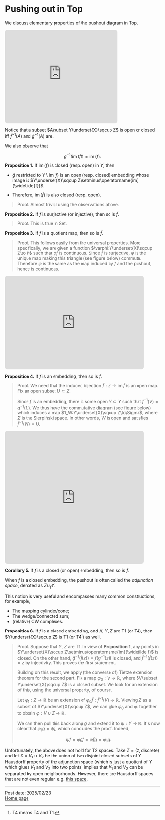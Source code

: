 # Pushing out in Top

We discuss elementary properties of the pushout diagram in $\mathsf{Top}$.

<!-- https://q.uiver.app/#q=WzAsNCxbMCwwLCJYIl0sWzEsMCwiWSJdLFswLDEsIloiXSxbMSwxLCJcXGZyYWN7WVxcc3FjdXAgWn17XFxsYW5nbGUgZih4KVxcc2ltIGcoeClcXHJhbmdsZX0iXSxbMCwxLCJmIl0sWzAsMiwiZyIsMl0sWzIsMywiXFx0aWxkZSBmIiwyXSxbMSwzLCJcXHRpbGRlIGciXV0= -->
<iframe class="quiver-embed" src="https://q.uiver.app/#q=WzAsNCxbMCwwLCJYIl0sWzEsMCwiWSJdLFswLDEsIloiXSxbMSwxLCJcXGZyYWN7WVxcc3FjdXAgWn17XFxsYW5nbGUgZih4KVxcc2ltIGcoeClcXHJhbmdsZX0iXSxbMCwxLCJmIl0sWzAsMiwiZyIsMl0sWzIsMywiXFx0aWxkZSBmIiwyXSxbMSwzLCJcXHRpbGRlIGciXV0=&embed" width="366" height="304" style="border-radius: 8px; border: none;"></iframe>

Notice that a subset $A\subset Y\underset{X}\sqcup Z$ is open or closed iff $\widetilde{f}^{-1}(A)$ and $\widetilde{g}^{-1}(A)$ are.

We also observe that

$$\widetilde{g}^{-1}(\operatorname{im}(\widetilde{f}))=\operatorname{im}(f).$$

**Proposition 1.** If $\operatorname{im}(f)$ is closed (resp. open) in $Y$, then 

- $\widetilde{g}$ restricted to $Y\setminus\operatorname{im}(f)$ is an open (resp. closed) embedding whose image is $Y\underset{X}\sqcup Z\setminus\operatorname{im}(\widetilde{f})$.

- Therefore, $\operatorname{im}(\widetilde{f})$ is also closed (resp. open).

> Proof. Almost trivial using the observations above.

**Proposition 2.** If $f$ is surjective (or injective), then so is $\widetilde f$. 

> Proof. This is true in $\mathsf{Set}$.

**Proposition 3.** If $f$ is a quotient map, then so is $\widetilde f$.

> Proof. This follows easily from the universal properties. More specifically, we are given a function $\varphi:Y\underset{X}\sqcup Z\to P$ such that $\varphi\widetilde f$ is continuous. Since $\widetilde f$ is surjective, $\varphi$ is the unique map making this triangle (see figure below) commute. Therefore $\varphi$ is the same as the map induced by $f$ and the pushout, hence is continuous.

<!-- https://q.uiver.app/#q=WzAsMyxbMCwwLCJaIl0sWzEsMCwiWVxcdW5kZXJzZXR7WH17XFxzcWN1cH1aIl0sWzIsMSwiUCJdLFswLDEsIlxcdGlsZGUgZiJdLFsxLDIsIiIsMSx7InN0eWxlIjp7ImJvZHkiOnsibmFtZSI6ImRhc2hlZCJ9fX1dLFswLDIsIlxcdmFycGhpXFx0aWxkZSBmIiwyXV0= -->
<iframe class="quiver-embed" src="https://q.uiver.app/#q=WzAsMyxbMCwwLCJaIl0sWzEsMCwiWVxcdW5kZXJzZXR7WH17XFxzcWN1cH1aIl0sWzIsMSwiUCJdLFswLDEsIlxcdGlsZGUgZiJdLFsxLDIsIiIsMSx7InN0eWxlIjp7ImJvZHkiOnsibmFtZSI6ImRhc2hlZCJ9fX1dLFswLDIsIlxcdmFycGhpXFx0aWxkZSBmIiwyXV0=&embed" width="452" height="304" style="border-radius: 8px; border: none;"></iframe>

**Proposition 4.** If $f$ is an embedding, then so is $\widetilde f$.

> Proof. We need that the induced bijection $\widetilde f:Z\to\operatorname{im}\widetilde f$ is an open map. Fix an open subset $U\subset Z$.
>
> Since $f$ is an embedding, there is some open $V\subset Y$ such that $f^{-1}(V)=g^{-1}(U)$. We thus have the commutative diagram (see figure below) which induces a map $1_W:Y\underset{X}\sqcup Z\to\Sigma$, where $\Sigma$ is the Sierpiński space. In other words, $W$ is open and satisfies $\widetilde f^{-1}(W)=U$.

<!-- https://q.uiver.app/#q=WzAsNSxbMCwxLCJaIl0sWzEsMSwiWVxcdW5kZXJzZXR7WH17XFxzcWN1cH1aIl0sWzIsMiwiXFxTaWdtYSJdLFswLDAsIlgiXSxbMSwwLCJZIl0sWzAsMSwiXFx0aWxkZSBmIl0sWzMsNCwiZiJdLFszLDAsImciLDJdLFs0LDEsIlxcdGlsZGUgZyIsMl0sWzAsMiwiMV9VIiwyXSxbNCwyLCIxX1YiXSxbMSwyLCIiLDEseyJzdHlsZSI6eyJib2R5Ijp7Im5hbWUiOiJkYXNoZWQifX19XV0= -->
<iframe class="quiver-embed" src="https://q.uiver.app/#q=WzAsNSxbMCwxLCJaIl0sWzEsMSwiWVxcdW5kZXJzZXR7WH17XFxzcWN1cH1aIl0sWzIsMiwiXFxTaWdtYSJdLFswLDAsIlgiXSxbMSwwLCJZIl0sWzAsMSwiXFx0aWxkZSBmIl0sWzMsNCwiZiJdLFszLDAsImciLDJdLFs0LDEsIlxcdGlsZGUgZyIsMl0sWzAsMiwiMV9VIiwyXSxbNCwyLCIxX1YiXSxbMSwyLCIiLDEseyJzdHlsZSI6eyJib2R5Ijp7Im5hbWUiOiJkYXNoZWQifX19XV0=&embed" width="452" height="432" style="border-radius: 8px; border: none;"></iframe>

**Corollary 5.** If $f$ is a closed (or open) embedding, then so is $\tilde f$. 

When $f$ is a closed embedding, the pushout is often called the *adjunction space*, denoted as $Z\cup_fY$.

This notion is very useful and encompasses many common constructions, for example,

- The mapping cylinder/cone;
- The wedge/connected sum;
- (relative) CW complexes.

**Proposition 6.** If $f$ is a closed embedding, and $X$, $Y$, $Z$ are T1 (or T4), then $Y\underset{X}\sqcup Z$ is T1 (or T4[^1]) as well.

[^1]: T4 means T4 and T1.

> Proof. Suppose that $Y$, $Z$ are T1. In view of **Proposition 1**, any points in $Y\underset{X}\sqcup Z\setminus\operatorname{im}(\widetilde f)$ is closed. On the other hand, $\widetilde{g}^{-1}(\widetilde{f}(z))=f(g^{-1}(z))$ is closed, and $\widetilde{f}^{-1}(\widetilde{f}(z))=z$ by injectivity. This proves the first statement.
>
> Building on this result, we apply (the converse of) Tietze extension theorem for the second part. Fix a map $\varphi_0:V\to\mathbb{R}$, where $V\subset Y\underset{X}\sqcup Z$ is a closed subset. We look for an extension of this, using the universal property, of course.
>
> Let $\varphi_1:Z\to\mathbb{R}$ be an extension of $\varphi_0\widetilde{f}:\widetilde{f}^{-1}(V)\to\mathbb{R}$. Viewing $Z$ as a subset of $Y\underset{X}\sqcup Z$, we can glue $\varphi_0$ and $\varphi_1$ together to obtain $\varphi:V\cup Z\to\mathbb{R}$.
>
> We can then pull this back along $\widetilde{g}$ and extend it to $\psi:Y\to\mathbb{R}$. It's now clear that $\varphi_1g=\psi f$, which concludes the proof. Indeed,
>
> $$\psi f=\varphi\widetilde{g}f=\varphi\widetilde{f}g=\varphi_1g.$$

Unfortunately, the above does not hold for T2 spaces. Take $Z=(2,\text{discrete})$ and let $X=V_1\cup V_2$ be the union of two disjoint closed subsets of $Y$. Hausdorff property of the adjunction space (which is just a quotient of $Y$ which glues $V_1$ and $V_2$ into two points) implies that $V_1$ and $V_2$ can be separated by open neighborhoods. However, there are Hausdorff spaces that are not even regular, e.g. [this space](https://en.wikipedia.org/wiki/K-topology).

---
Post date: 2025/02/23 \
[Home page](https://caelestia.github.io)